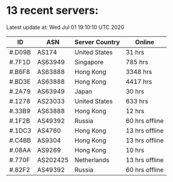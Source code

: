 # 13 recent servers:

Latest update at: Wed Jul 01 19:10:10 UTC 2020

| ID | ASN | Server Country | Online |
| -- | --- | -------------- | ------ |
| #.D09B | AS174 | United States | 31 hrs |
| #.7F1D | AS63949 | Singapore | 785 hrs |
| #.B6F8 | AS63888 | Hong Kong | 3348 hrs |
| #.BD3E | AS63888 | Hong Kong | 4417 hrs |
| #.2A79 | AS63949 | Japan | 30 hrs |
| #.1278 | AS23033 | United States | 833 hrs |
| #.33B9 | AS63888 | Hong Kong | 12 hrs |
| #.1F2B | AS49392 | Russia | 60 hrs offline |
| #.1DC3 | AS4760 | Hong Kong | 13 hrs offline |
| #.C4BB | AS9304 | Hong Kong | 13 hrs offline |
| #.08AA | AS9269 | Hong Kong | 10 hrs |
| #.770F | AS202425 | Netherlands | 13 hrs offline |
| #.82F2 | AS49392 | Russia | 60 hrs offline |

